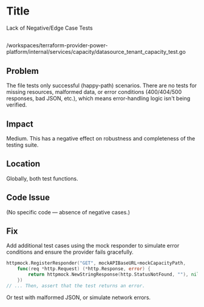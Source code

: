 # Title

Lack of Negative/Edge Case Tests

##

/workspaces/terraform-provider-power-platform/internal/services/capacity/datasource_tenant_capacity_test.go

## Problem

The file tests only successful (happy-path) scenarios. There are no tests for missing resources, malformed data, or error conditions (400/404/500 responses, bad JSON, etc.), which means error-handling logic isn't being verified.

## Impact

Medium. This has a negative effect on robustness and completeness of the testing suite.

## Location

Globally, both test functions.

## Code Issue

(No specific code — absence of negative cases.)

## Fix

Add additional test cases using the mock responder to simulate error conditions and ensure the provider fails gracefully.

```go
httpmock.RegisterResponder("GET", mockAPIBaseURL+mockCapacityPath,
	func(req *http.Request) (*http.Response, error) {
		return httpmock.NewStringResponse(http.StatusNotFound, ""), nil
	})
// ... Then, assert that the test returns an error.
```

Or test with malformed JSON, or simulate network errors.
